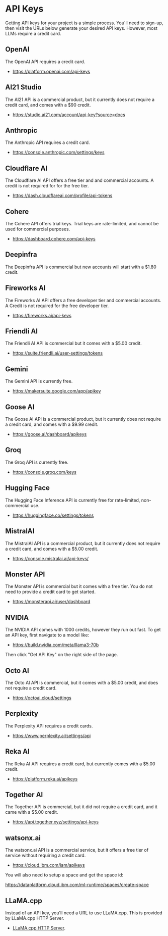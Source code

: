 # API Keys

Getting API keys for your project is a simple process. You'll need to sign-up, then visit the URLs below generate your desired API keys. However, most LLMs require a credit card.

## OpenAI

The OpenAI API requires a credit card.

- https://platform.openai.com/api-keys

## AI21 Studio

The AI21 API is a commercial product, but it currently does not require a credit card, and comes with a $90 credit.

- https://studio.ai21.com/account/api-key?source=docs

## Anthropic

The Anthropic API requires a credit card.

- https://console.anthropic.com/settings/keys

## Cloudflare AI

The Cloudflare AI API offers a free tier and and commercial accounts. A credit is not required for for the free tier.

- https://dash.cloudflareai.com/profile/api-tokens

## Cohere

The Cohere API offers trial keys. Trial keys are rate-limited, and cannot be used for commercial purposes.

- https://dashboard.cohere.com/api-keys

## Deepinfra

The Deepinfra API is commercial but new accounts will start with a $1.80 credit.

## Fireworks AI

The Fireworks AI API offers a free developer tier and commercial accounts. A Credit is not required for the free developer tier.

- https://fireworks.ai/api-keys

## Friendli AI

The Friendli AI API is commercial but it comes with a $5.00 credit.

- https://suite.friendli.ai/user-settings/tokens

## Gemini

The Gemini API is currently free.

- https://makersuite.google.com/app/apikey

## Goose AI

The Goose AI API is a commercial product, but it currently does not require a credit card, and comes with a $9.99 credit.

- https://goose.ai/dashboard/apikeys

## Groq

The Groq API is currently free.

- https://console.groq.com/keys

## Hugging Face

The Hugging Face Inference API is currently free for rate-limited, non-commercial use.

- https://huggingface.co/settings/tokens

## MistralAI

The MistralAI API is a commercial product, but it currently does not require a credit card, and comes with a $5.00 credit.

- https://console.mistralai.ai/api-keys/

## Monster API

The Monster API is commercial but it comes with a free tier. You do not need to provide a credit card to get started.

- https://monsterapi.ai/user/dashboard

## NVIDIA

The NVIDIA API comes with 1000 credits, however they run out fast. To get an API key, first navigate to a model like:

- https://build.nvidia.com/meta/llama3-70b

Then click "Get API Key" on the right side of the page.

## Octo AI

The Octo AI API is commercial, but it comes with a $5.00 credit, and does not require a credit card.

- https://octoai.cloud/settings

## Perplexity

The Perplexity API requires a credit cards.

- https://www.perplexity.ai/settings/api

## Reka AI

The Reka AI API requires a credit card, but currently comes with a $5.00 credit.

- https://platform.reka.ai/apikeys

## Together AI

The Together API is commercial, but it did not require a credit card, and it came with a $5.00 credit.

- https://api.together.xyz/settings/api-keys

## watsonx.ai

The watsonx.ai API is a commercial service, but it offers a free tier of service without requiring a credit card.

- https://cloud.ibm.com/iam/apikeys

You will also need to setup a space and get the space id:

https://dataplatform.cloud.ibm.com/ml-runtime/spaces/create-space

## LLaMA.cpp

Instead of an API key, you'll need a URL to use LLaMA.cpp. This is provided by LLaMA.cpp HTTP Server.

- [LLaMA.cpp HTTP Server](https://github.com/ggerganov/llama.cpp/tree/master/examples/server).
